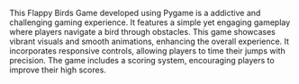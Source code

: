 This Flappy Birds Game developed using Pygame is a addictive and challenging gaming experience. It features a simple yet engaging gameplay where players navigate a bird through obstacles. This game showcases vibrant visuals and smooth animations, enhancing the overall experience. It incorporates responsive controls, allowing players to time their jumps with precision. The game includes a scoring system, encouraging players to improve their high scores.
